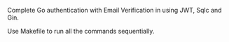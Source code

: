 Complete Go authentication with Email Verification in using JWT, Sqlc and Gin.

Use Makefile to run all the commands sequentially.


